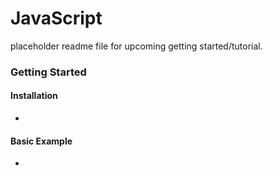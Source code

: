 # JavaScript

placeholder readme file for upcoming getting started/tutorial.

### Getting Started

#### Installation

- **[]()**


#### Basic Example

- **[]()**

 



